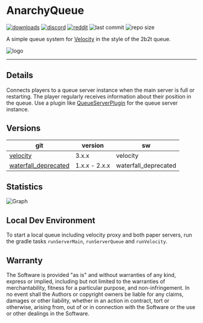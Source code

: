 # AnarchyQueue

[![downloads](https://img.shields.io/github/downloads/zeroBzeroT/AnarchyQueue/total.svg?style=flat-square&labelColor=5c5c5c&color=007D9C)](https://github.com/zeroBzeroT/AnarchyQueue/releases/latest)
[![discord](https://img.shields.io/discord/843551077759844362?logo=discord)](https://discord.gg/7tW8ZAtGr5)
[![reddit](https://img.shields.io/reddit/subreddit-subscribers/0b0t)](https://old.reddit.com/r/0b0t/)
![last commit](https://img.shields.io/github/last-commit/zeroBzeroT/AnarchyQueue)
![repo size](https://img.shields.io/github/languages/code-size/zeroBzeroT/AnarchyQueue.svg?label=repo%20size)

A simple queue system for [Velocity](https://papermc.io/software/velocity) in the style of the 2b2t queue.

![logo](logo.png)

---

## Details

Connects players to a queue server instance when the main server is full or restarting. The player regularly receives
information about their position in the queue.
Use a plugin like [QueueServerPlugin](https://github.com/zeroBzeroT/QueueServerPlugin/) for the queue server instance.

## Versions

| git                                                                                          | version       | sw                   |
|----------------------------------------------------------------------------------------------|---------------|----------------------|
| [velocity](https://github.com/zeroBzeroT/AnarchyQueue/tree/velocity)                         | 3.x.x         | velocity             |
| [waterfall_deprecated](https://github.com/zeroBzeroT/AnarchyQueue/tree/waterfall_deprecated) | 1.x.x - 2.x.x | waterfall_deprecated |

## Statistics

![Graph](https://bstats.org/signatures/bungeecord/0b0t_AnarchyQueue.svg)

## Local Dev Environment

To start a local queue including velocity proxy and both paper servers, run the gradle tasks `runServerMain`, `runServerQueue` and `runVelocity`.

## Warranty

The Software is provided "as is" and without warranties of any kind, express
or implied, including but not limited to the warranties of merchantability,
fitness for a particular purpose, and non-infringement. In no event shall the
Authors or copyright owners be liable for any claims, damages or other
liability, whether in an action in contract, tort or otherwise, arising from,
out of or in connection with the Software or the use or other dealings in the
Software.
